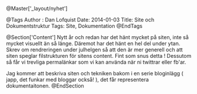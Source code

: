 @Master['_layout/nyhet']

@Tags
Author : Dan Lofquist
Date: 2014-01-03
Title: Site och Dokumentstruktur
Tags: Site, Dokumentation
@EndTags

@Section['Content']
Nytt år och redan har det hänt mycket på siten, inte så mycket visuellt än så länge. Däremot har det hänt en hel del under ytan.
Skrev om rendreringen under julhelgen så att den är mer generell och att siten speglar filstrukturen för sitens content. Fint som snus detta ! Dessutom så får vi trevliga permalänkar som vi kan använda när ni twittrar eller fb'ar.

Jag kommer att beskriva siten och tekniken bakom i en serie bloginlägg ( japp, det funkar med bloggar också! ), det får representera dokumentaitonen.
@EndSection